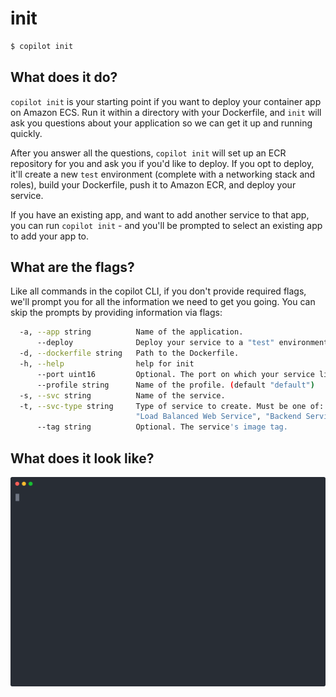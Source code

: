 # init
```bash
$ copilot init
```

## What does it do? 
`copilot init` is your starting point if you want to deploy your container app on Amazon ECS. Run it within a directory with your Dockerfile, and `init` will ask you questions about your application so we can get it up and running quickly. 

After you answer all the questions, `copilot init` will set up an ECR repository for you and ask you if you'd like to deploy. If you opt to deploy, it'll create a new `test` environment (complete with a networking stack and roles), build your Dockerfile, push it to Amazon ECR, and deploy your service. 

If you have an existing app, and want to add another service to that app, you can run `copilot init` - and you'll be prompted to select an existing app to add your app to. 

## What are the flags?

Like all commands in the copilot CLI, if you don't provide required flags, we'll prompt you for all the information we need to get you going. You can skip the prompts by providing information via flags:

```sh
  -a, --app string          Name of the application.
      --deploy              Deploy your service to a "test" environment.
  -d, --dockerfile string   Path to the Dockerfile.
  -h, --help                help for init
      --port uint16         Optional. The port on which your service listens.
      --profile string      Name of the profile. (default "default")
  -s, --svc string          Name of the service.
  -t, --svc-type string     Type of service to create. Must be one of:
                            "Load Balanced Web Service", "Backend Service"
      --tag string          Optional. The service's image tag.
```

## What does it look like?
![Running copilot init](https://raw.githubusercontent.com/kohidave/copilot-demos/master/init-no-deploy.svg?sanitize=true)